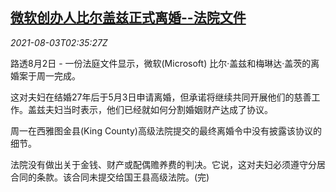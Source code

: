 <!--1627959662000-->
[微软创办人比尔盖兹正式离婚--法院文件](https://cn.reuters.com/article/gates-divorce-filings-0802-idCNKBS2F406P)
------

<div><i>2021-08-03T02:35:27Z</i></div><p>路透8月2日 - 一份法庭文件显示，微软(Microsoft) 比尔·盖兹和梅琳达·盖茨的离婚案于周一完成。</p><p>这对夫妇在结婚27年后于5月3日申请离婚，但承诺将继续共同开展他们的慈善工作。盖兹夫妇当时表示，他们已经就如何分割婚姻财产达成了协议。</p><p>周一在西雅图金县(King County)高级法院提交的最终离婚令中没有披露该协议的细节。</p><p>法院没有做出关于金钱、财产或配偶赡养费的判决。它说，这对夫妇必须遵守分居合同的条款。该合同未提交给国王县高级法院。(完)</p>
